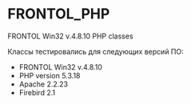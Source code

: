 FRONTOL_PHP
===========

FRONTOL Win32 v.4.8.10 PHP classes

Классы тестировались для следующих версий ПО:
  - FRONTOL Win32 v.4.8.10
  - PHP version 5.3.18
  - Apache 2.2.23
  - Firebird 2.1

